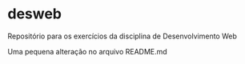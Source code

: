 # desweb
Repositório para os exercícios da disciplina de Desenvolvimento Web

Uma pequena alteração no arquivo README.md
